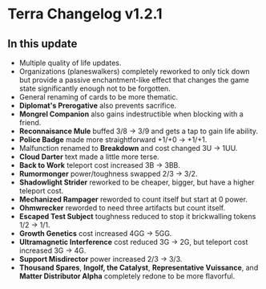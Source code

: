 # Terra Changelog v1.2.1

## In this update

- Multiple quality of life updates.
- Organizations (planeswalkers) completely reworked to only tick down but provide a passive enchantment-like effect that changes the game state significantly enough not to be forgotten.
- General renaming of cards to be more thematic.
- **Diplomat's Prerogative** also prevents sacrifice.
- **Mongrel Companion** also gains indestructible when blocking with a friend.
- **Reconnaisance Mule** buffed 3/8 → 3/9 and gets a tap to gain life ability.
- **Police Badge** made more straightforward +1/+0 → +1/+1.
- Malfunction renamed to **Breakdown** and cost changed 3U → 1UU.
- **Cloud Darter** text made a little more terse.
- **Back to Work** teleport cost increased 3B → 3BB.
- **Rumormonger** power/toughness swapped 2/3 → 3/2.
- **Shadowlight Strider** reworked to be cheaper, bigger, but have a higher teleport cost.
- **Mechanized Rampager** reworded to count itself but start at 0 power.
- **Ohmwrecker** reworded to need three artifacts but count itself.
- **Escaped Test Subject** toughness reduced to stop it brickwalling tokens 1/2 → 1/1.
- **Growth Genetics** cost increased 4GG → 5GG.
- **Ultramagnetic Interference** cost reduced 3G → 2G, but teleport cost increased 3G → 4G.
- **Support Misdirector** power increased 2/3 → 3/3.
- **Thousand Spares**, **Ingolf, the Catalyst**, **Representative Vuissance**, and **Matter Distributor Alpha** completely redone to be more flavorful.